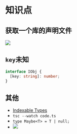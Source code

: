 # 知识点

## 获取一个库的声明文件

![](/skill-blog/img/0059.png)

## `key`未知

```typescript
interface IObj {
  [key: string]: number;
}
```

## 其他

- [Indexable Types](https://www.typescriptlang.org/docs/handbook/interfaces.html#indexable-types)
- `tsc --watch code.ts`
- `type Maybe<T> = T | null;`
- ![](/skill-blog/img/0097.jpg)
